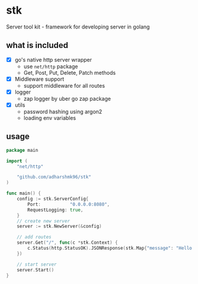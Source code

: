 # stk

Server tool kit - framework for developing server in golang

## what is included

- [x] go's native http server wrapper
  - use `net/http` package
  - Get, Post, Put, Delete, Patch methods
- [x] Middleware support
  - support middleware for all routes
- [x] logger
  - zap logger by uber go zap package
- [x] utils
  - password hashing using argon2
  - loading env variables
    
## usage

```go
package main

import (
	"net/http"

	"github.com/adharshmk96/stk"
)

func main() {
	config := stk.ServerConfig{
		Port:           "0.0.0.0:8080",
		RequestLogging: true,
	}
	// create new server
	server := stk.NewServer(&config)

	// add routes
	server.Get("/", func(c *stk.Context) {
		c.Status(http.StatusOK).JSONResponse(stk.Map{"message": "Hello World"})
	})

	// start server
	server.Start()
}
```
